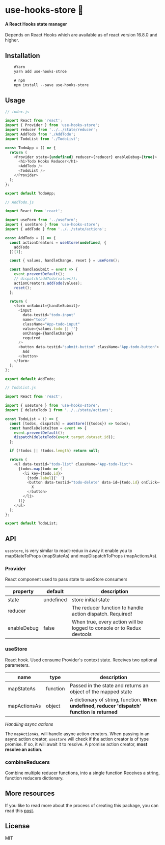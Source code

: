 # use-hooks-store 🏪
#### A React Hooks state manager

Depends on React Hooks which are available as of react version 16.8.0 and higher.

## Installation
```js
    #Yarn
    yarn add use-hooks-stroe

    # npm
    npm install --save use-hooks-store
```

## Usage

```js
// index.js

import React from 'react';
import { Provider } from 'use-hooks-store';
import reducer from '../../state/reducer';
import AddTodo from './AddTodo';
import TodoList from './TodoList';

const TodoApp = () => {
  return (
    <Provider state={undefined} reducer={reducer} enableDebug={true}>
      <h1>Todo Hooks Reducer</h1>
      <AddTodo />
      <TodoList />
    </Provider>
  );
};

export default TodoApp;
```
```js
// AddTodo.js

import React from 'react';

import useForm from '../useForm';
import { useStore } from 'use-hooks-store';
import { addTodo } from '../../state/actions';

const AddTodo = () => {
  const actionCreators = useStore(undefined, {
    addTodo
  })[1];

  const { values, handleChange, reset } = useForm();

  const handleSubmit = event => {
    event.preventDefault();
    // dispatch(addTodo(values));
    actionCreators.addTodo(values);
    reset();
  };

  return (
    <form onSubmit={handleSubmit}>
      <input
        data-testid="todo-input"
        name="todo"
        className="App-todo-input"
        value={values.todo || ''}
        onChange={handleChange}
        required
      />
      <button data-testid="submit-button" className="App-todo-button">
        Add
      </button>
    </form>
  );
};

export default AddTodo;
```
```js
// TodoList.js

import React from 'react';

import { useStore } from 'use-hooks-store';
import { deleteTodo } from '../../state/actions';

const TodoList = () => {
  const [todos, dispatch] = useStore(({todos}) => todos);
  const handleDeleteItem = event => {
    event.preventDefault();
    dispatch(deleteTodo(event.target.dataset.id));
  };

  if (!todos || !todos.length) return null;

  return (
    <ul data-testid="todo-list" className="App-todo-list">
      {todos.map(todo => (
        <li key={todo.id}>
          {todo.label}{' '}
          <button data-testid="todo-delete" data-id={todo.id} onClick={handleDeleteItem}>
            X
          </button>
        </li>
      ))}
    </ul>
  );
};

export default TodoList;

```

## API

`usestore`, is very similar to react-redux in away it enable you to mapStateToProps (mapStateAs) and mapDispatchToProps (mapActionsAs).

### Provider
React component used to pass state to useStore consumers

| property| default | description |
| ------ | ------ | ------ |
| state | undefined | store initial state |
| reducer | | The reducer function to handle action dispatch. Required! |
| enableDebug | false | When true, every action will be logged to console or to Redux devtools |

### useStore
React hook. Used consume Provider's context state.
Receives two optional parameters.

| name| type | description |
| ------ | ------ | ------ |
| mapStateAs | function | Passed in the state and returns an object of the mapped state  |
| mapActionsAs | object | A dictionary of string, function. **When undefined, reducer 'dispatch' function is returned** |


*Handling async actions*

The `mapActionAs`, will handle async action creators.
When passing in an async action creator, `usestore` will check if the action creator is of type promise. If so, it will await it to resolve.
A promise action creator, **most resolve an action**.

### combineReducers
Combine multiple reducer functions, into a single function
Receives a string, function reducers dictionary.

## More resources

If you like to read more about the process of creating this package, you can read this [post](http://www.one.co.il).

## License
MIT
